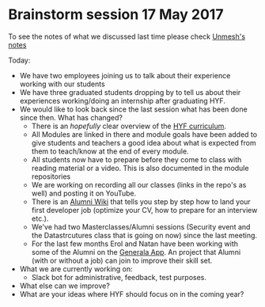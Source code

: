 # Brainstorm session 17 May 2017

To see the notes of what we discussed last time please check [Unmesh's notes](https://github.com/HackYourFuture/curriculum/blob/master/meeting-notes-09FEB2017.md)

Today:

- We have two employees joining us to talk about their experience working with our students
- We have three graduated students dropping by to tell us about their experiences working/doing an internship after graduating HYF.
- We would like to look back since the last session what has been done since then. What has changed?
    + There is an _hopefully_ clear overview of the [HYF curriculum](https://github.com/HackYourFuture/curriculum).
    + All Modules are linked in there and module goals have been added to give students and teachers a good idea about what is expected from them to teach/know at the end of every module.
    + All students now have to prepare before they come to class with reading material or a video. This is also documented in the module repositories
    + We are working on recording all our classes (links in the repo's as well) and posting it on YouTube.
    + There is an [Alumni Wiki](https://github.com/HackYourFuture/alumni/wiki) that tells you step by step how to land your first developer job (optimize your CV, how to prepare for an interview etc.). 
    + We've had two Masterclasses/Alumni sessions (Security event and the Datastrcutures class that is going on now) since the last meeting.
    + For the last few months Erol and Natan have been working with some of the Alumni on the [Generala App](https://github.com/HackYourFuture/generala). An project that Alumni (with or without a job) can join to improve their skill set. 
- What we are currently working on:
    + Slack bot for administrative, feedback, test purposes.
- What else can we improve?
- What are your ideas where HYF should focus on in the coming year?